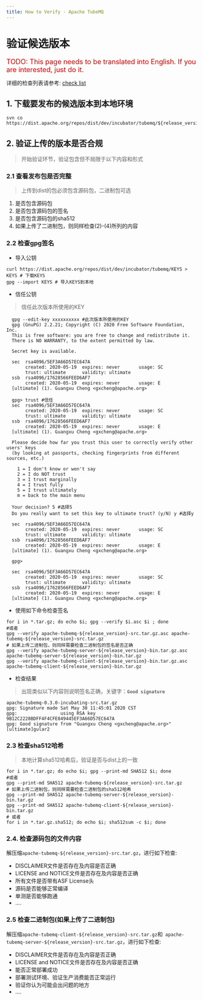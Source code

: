 ```yaml
---
title: How to Verify - Apache TubeMQ
---
```


# 验证候选版本

<font color="#dd0000" size="4">TODO: This page needs to be translated into English. If you are interested, just do it.</font>

详细的检查列表请参考: [check list](https://cwiki.apache.org/confluence/display/INCUBATOR/Incubator+Release+Checklist)

## 1. 下载要发布的候选版本到本地环境
```shell
svn co https://dist.apache.org/repos/dist/dev/incubator/tubemq/${release_version}-${rc_version}/
```
## 2. 验证上传的版本是否合规
> 开始验证环节，验证包含但不局限于以下内容和形式

### 2.1 查看发布包是否完整
> 上传到dist的包必须包含源码包，二进制包可选

1. 是否包含源码包
2. 是否包含源码包的签名
3. 是否包含源码包的sha512
4. 如果上传了二进制包，则同样检查(2)-(4)所列的内容

### 2.2 检查gpg签名
  - 导入公钥
  ```shell
  curl https://dist.apache.org/repos/dist/dev/incubator/tubemq/KEYS > KEYS # 下载KEYS
  gpg --import KEYS # 导入KEYS到本地
  ```
  - 信任公钥
  > 信任此次版本所使用的KEY
  ```shell
    gpg --edit-key xxxxxxxxxx #此次版本所使用的KEY
    gpg (GnuPG) 2.2.21; Copyright (C) 2020 Free Software Foundation, Inc.
    This is free software: you are free to change and redistribute it.
    There is NO WARRANTY, to the extent permitted by law.
    
    Secret key is available.
    
    sec  rsa4096/5EF3A66D57EC647A
         created: 2020-05-19  expires: never       usage: SC  
         trust: ultimate      validity: ultimate
    ssb  rsa4096/17628566FEED6AF7
         created: 2020-05-19  expires: never       usage: E   
    [ultimate] (1). Guangxu Cheng <gxcheng@apache.org>
    
    gpg> trust #信任
    sec  rsa4096/5EF3A66D57EC647A
         created: 2020-05-19  expires: never       usage: SC  
         trust: ultimate      validity: ultimate
    ssb  rsa4096/17628566FEED6AF7
         created: 2020-05-19  expires: never       usage: E   
    [ultimate] (1). Guangxu Cheng <gxcheng@apache.org>
    
    Please decide how far you trust this user to correctly verify other users' keys
    (by looking at passports, checking fingerprints from different sources, etc.)
    
      1 = I don't know or won't say
      2 = I do NOT trust
      3 = I trust marginally
      4 = I trust fully
      5 = I trust ultimately
      m = back to the main menu
    
    Your decision? 5 #选择5
    Do you really want to set this key to ultimate trust? (y/N) y #选择y
                                                                 
    sec  rsa4096/5EF3A66D57EC647A
         created: 2020-05-19  expires: never       usage: SC  
         trust: ultimate      validity: ultimate
    ssb  rsa4096/17628566FEED6AF7
         created: 2020-05-19  expires: never       usage: E   
    [ultimate] (1). Guangxu Cheng <gxcheng@apache.org>
    
    gpg> 
         
    sec  rsa4096/5EF3A66D57EC647A
         created: 2020-05-19  expires: never       usage: SC  
         trust: ultimate      validity: ultimate
    ssb  rsa4096/17628566FEED6AF7
         created: 2020-05-19  expires: never       usage: E   
    [ultimate] (1). Guangxu Cheng <gxcheng@apache.org>
  ```
  - 使用如下命令检查签名
  ```shell
  for i in *.tar.gz; do echo $i; gpg --verify $i.asc $i ; done
  #或者
  gpg --verify apache-tubemq-${release_version}-src.tar.gz.asc apache-tubemq-${release_version}-src.tar.gz
  # 如果上传二进制包，则同样需要检查二进制包的签名是否正确
  gpg --verify apache-tubemq-server-${release_version}-bin.tar.gz.asc apache-tubemq-server-${release_version}-bin.tar.gz
  gpg --verify apache-tubemq-client-${release_version}-bin.tar.gz.asc apache-tubemq-client-${release_version}-bin.tar.gz
```
  - 检查结果
  > 出现类似以下内容则说明签名正确，关键字：**`Good signature`**
```shell
apache-tubemq-0.3.0-incubating-src.tar.gz
gpg: Signature made Sat May 30 11:45:01 2020 CST
gpg:                using RSA key 9B12C2228BDFF4F4CFE849445EF3A66D57EC647A
gpg: Good signature from "Guangxu Cheng <gxcheng@apache.org>" [ultimate]gular2
```

### 2.3 检查sha512哈希
> 本地计算sha512哈希后，验证是否与dist上的一致
```shell
for i in *.tar.gz; do echo $i; gpg --print-md SHA512 $i; done
#或者
gpg --print-md SHA512 apache-tubemq-${release_version}-src.tar.gz
# 如果上传二进制包，则同样需要检查二进制包的sha512哈希
gpg --print-md SHA512 apache-tubemq-server-${release_version}-bin.tar.gz
gpg --print-md SHA512 apache-tubemq-client-${release_version}-bin.tar.gz
# 或者
for i in *.tar.gz.sha512; do echo $i; sha512sum -c $i; done
```

### 2.4. 检查源码包的文件内容

  解压缩`apache-tubemq-${release_version}-src.tar.gz`，进行如下检查:

  - DISCLAIMER文件是否存在及内容是否正确
  - LICENSE and NOTICE文件是否存在及内容是否正确
  - 所有文件是否带有ASF License头
  - 源码是否能够正常编译
  - 单测是否能够跑通
  - ....

### 2.5 检查二进制包(如果上传了二进制包)
  解压缩`apache-tubemq-client-${release_version}-src.tar.gz`和`
  apache-tubemq-server-${release_version}-src.tar.gz`，进行如下检查:
  - DISCLAIMER文件是否存在及内容是否正确
  - LICENSE and NOTICE文件是否存在及内容是否正确
  - 能否正常部署成功
  - 部署测试环境、验证生产消费能否正常运行
  - 验证你认为可能会出问题的地方
  - ....